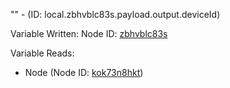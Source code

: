 "" - (ID: local.zbhvblc83s.payload.output.deviceId)

Variable Written:
Node ID: [zbhvblc83s](../nodes/zbhvblc83s.md)

Variable Reads:
* Node (Node ID: [kok73n8hkt](../nodes/kok73n8hkt.md))
